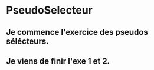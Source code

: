 # PseudoSelecteur
## Je commence l'exercice des pseudos sélécteurs.
## Je viens de finir l'exe 1 et 2.